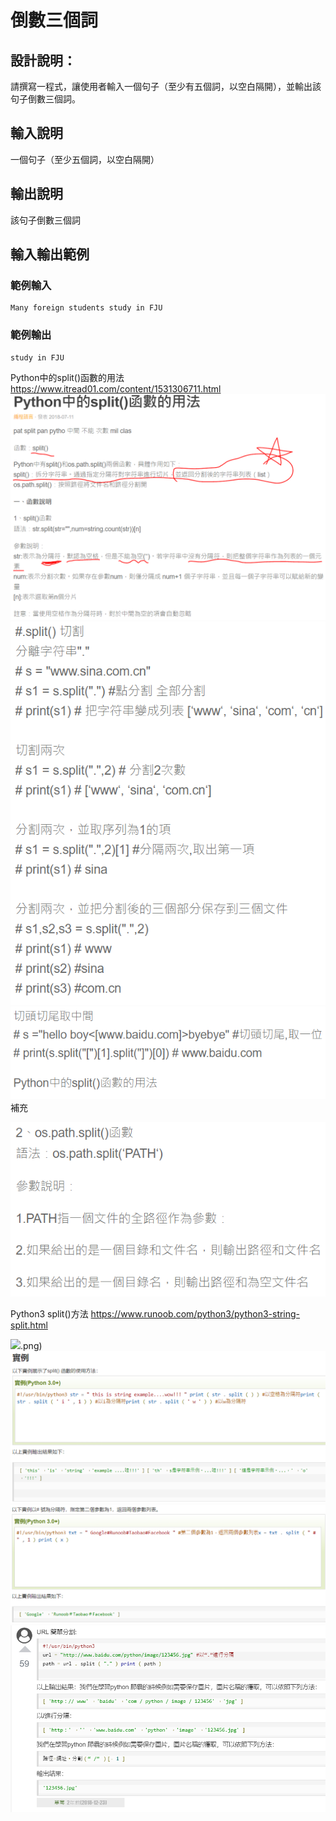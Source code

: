 # 倒數三個詞

## 設計說明：
請撰寫一程式，讓使用者輸入一個句子（至少有五個詞，以空白隔開），並輸出該句子倒數三個詞。

## 輸入說明

一個句子（至少五個詞，以空白隔開）

## 輸出說明

該句子倒數三個詞

## 輸入輸出範例

### 範例輸入

```
Many foreign students study in FJU
```

### 範例輸出

```
study in FJU
```

Python中的split()函數的用法
https://www.itread01.com/content/1531306711.html
![](../../img/2020-10-28-09-47-54.png)
![](../../img/2020-10-28-09-49-20.png)
![](../../img/2020-10-28-09-49-40.png)
補充

![](../../img/2020-10-28-09-48-48.png)


Python3 split()方法
https://www.runoob.com/python3/python3-string-split.html

![](../../img/img/2020-10-28-09-50-12.png).png)
![](../../img/2020-10-28-10-01-31.png)
![](../../img/2020-10-28-10-02-01.png)
![](../../img/2020-10-28-10-02-41.png)